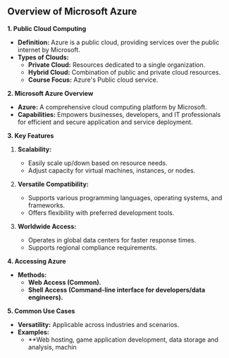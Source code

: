 ## Overview of Microsoft Azure
**1. Public Cloud Computing**
- **Definition:** Azure is a public cloud, providing services over the public internet by Microsoft.
- **Types of Clouds:**
  - **Private Cloud:** Resources dedicated to a single organization.
  - **Hybrid Cloud:** Combination of public and private cloud resources.
  - **Course Focus:** Azure's Public cloud service.

**2. Microsoft Azure Overview**
- **Azure:** A comprehensive cloud computing platform by Microsoft.
- **Capabilities:** Empowers businesses, developers, and IT professionals for efficient and secure application and service deployment.

**3. Key Features**
   1. **Scalability:**
      - Easily scale up/down based on resource needs.
      - Adjust capacity for virtual machines, instances, or nodes.

   2. **Versatile Compatibility:**
      - Supports various programming languages, operating systems, and frameworks.
      - Offers flexibility with preferred development tools.

   3. **Worldwide Access:**
      - Operates in global data centers for faster response times.
      - Supports regional compliance requirements.

**4. Accessing Azure**
- **Methods:**
  - **Web Access (Common).**
  - **Shell Access (Command-line interface for developers/data engineers).**

**5. Common Use Cases**
- **Versatility:** Applicable across industries and scenarios.
- **Examples:**
  - **Web hosting, game application development, data storage and analysis, machin
